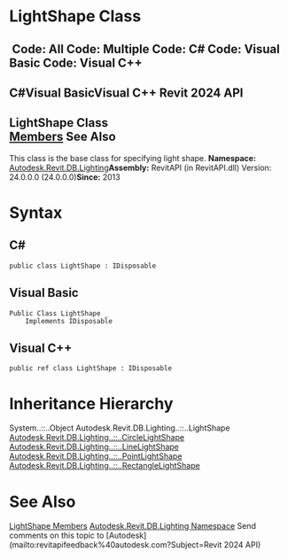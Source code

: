 # LightShape Class

﻿
 Code: All Code: Multiple Code: C# Code: Visual Basic Code: Visual C++   
---  
C#Visual BasicVisual C++
Revit 2024 API  
---  
LightShape Class  
[Members](5dfb7220-bdae-4542-804e-3fa0d2030529.md "LightShape Members") See Also  
---  
This class is the base class for specifying light shape. 
**Namespace:** [Autodesk.Revit.DB.Lighting](a6a04f07-7fd2-0a4e-12e7-01842ee6daaf.md "Autodesk.Revit.DB.Lighting Namespace")**Assembly:** RevitAPI (in RevitAPI.dll) Version: 24.0.0.0 (24.0.0.0)**Since:** 2013 
# Syntax
C#  
---  
```text
public class LightShape : IDisposable
```
  
Visual Basic  
---  
```text
Public Class LightShape _
	Implements IDisposable
```
  
Visual C++  
---  
```text
public ref class LightShape : IDisposable
```
  
# Inheritance Hierarchy
System..::..Object Autodesk.Revit.DB.Lighting..::..LightShape [Autodesk.Revit.DB.Lighting..::..CircleLightShape](6dda7b94-a8cc-2947-31a7-0e0d60766c71.md "CircleLightShape Class") [Autodesk.Revit.DB.Lighting..::..LineLightShape](3fce7f00-ae7a-04db-a6e8-dab9794bd6a7.md "LineLightShape Class") [Autodesk.Revit.DB.Lighting..::..PointLightShape](54dba66a-07b0-2588-0e96-997497984e0b.md "PointLightShape Class") [Autodesk.Revit.DB.Lighting..::..RectangleLightShape](1b9a5edf-d0dc-ce3b-cedd-75c01e431bac.md "RectangleLightShape Class")
# See Also
[LightShape Members](5dfb7220-bdae-4542-804e-3fa0d2030529.md "LightShape Members")
[Autodesk.Revit.DB.Lighting Namespace](a6a04f07-7fd2-0a4e-12e7-01842ee6daaf.md "Autodesk.Revit.DB.Lighting Namespace")
Send comments on this topic to [Autodesk](mailto:revitapifeedback%40autodesk.com?Subject=Revit 2024 API)
